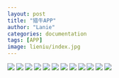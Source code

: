 ```yaml
---
layout: post
title: "猎牛APP"
author: "Lanie"
categories: documentation
tags: [APP]
image: lieniu/index.jpg
---
```

<img src="{{ site.github.url }}/assets/img/lieniu/1.jpg">
<img src="{{ site.github.url }}/assets/img/lieniu/2.jpg">
<img src="{{ site.github.url }}/assets/img/lieniu/3.jpg">
<img src="{{ site.github.url }}/assets/img/lieniu/4.jpg">
<img src="{{ site.github.url }}/assets/img/lieniu/5.jpg">
<img src="{{ site.github.url }}/assets/img/lieniu/6.jpg">
<img src="{{ site.github.url }}/assets/img/lieniu/7.jpg">
<img src="{{ site.github.url }}/assets/img/lieniu/8.jpg">
<img src="{{ site.github.url }}/assets/img/lieniu/9.jpg">
<img src="{{ site.github.url }}/assets/img/lieniu/anli_1.jpg">
<img src="{{ site.github.url }}/assets/img/lieniu/anli_2.jpg">
<img src="{{ site.github.url }}/assets/img/lieniu/anli_3.jpg">